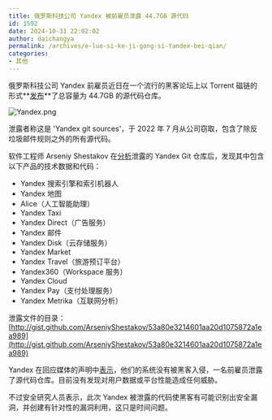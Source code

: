 ```yaml
---
title: 俄罗斯科技公司 Yandex 被前雇员泄露 44.7GB 源代码
id: 1592
date: 2024-10-31 22:02:02
author: daichangya
permalink: /archives/e-luo-si-ke-ji-gong-si-Yandex-bei-qian/
categories:
- 其他
---
```



俄罗斯科技公司 Yandex 前雇员近日在一个流行的黑客论坛上以 Torrent 磁链的形式**[发布](https://breached.vc/Thread-yandex-git-sources)**了总容量为 44.7GB 的源代码仓库。

![Yandex.png](https://images.jsdiff.com/Yandex_1675048762885.png)

泄露者称这是 'Yandex git sources'，于 2022 年 7 月从公司窃取，包含了除反垃圾邮件规则之外的所有源代码。

软件工程师 Arseniy Shestakov 在[分析](http://arseniyshestakov.com/2023/01/26/yandex-services-source-code-leak/)泄露的 Yandex Git 仓库后，发现其中包含以下产品的技术数据和代码：

*   Yandex 搜索引擎和索引机器人
*   Yandex 地图
*   Alice（人工智能助理）
*   Yandex Taxi
*   Yandex Direct（广告服务）
*   Yandex 邮件
*   Yandex Disk（云存储服务）
*   Yandex Market
*   Yandex Travel（旅游预订平台）
*   Yandex360（Workspace 服务）
*   Yandex Cloud
*   Yandex Pay（支付处理服务）
*   Yandex Metrika（互联网分析）

泄露文件的目录：[http://gist.github.com/ArseniyShestakov/53a80e3214601aa20d1075872a1ea989](http://gist.github.com/ArseniyShestakov/53a80e3214601aa20d1075872a1ea989)

Yandex 在回应媒体的声明中[表示](https://www.bleepingcomputer.com/news/security/yandex-denies-hack-blames-source-code-leak-on-former-employee/)，他们的系统没有被黑客入侵，一名前雇员泄露了源代码仓库。目前没有发现对用户数据或平台性能造成任何威胁。

不过安全研究人员表示，此次 Yandex 被泄露的代码使黑客有可能识别出安全漏洞，并创建有针对性的漏洞利用，这只是时间问题。